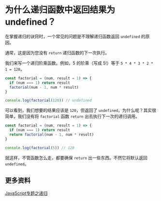 # 为什么递归函数中返回结果为 undefined？

在掌握递归的诀窍时，一个常见的问题是不理解递归函数返回 `undefined` 的原因。

通常，这是因为您没有 `return` 递归函数的下一次执行。

我们来写一个递归阶乘函数。例如，5 的阶乘（写成 5!）等于 `5 * 4 * 3 * 2 * 1 = 120`。

```javascript
const factorial = (num, result = 1) => {
  if (num === 1) return result
  factorial(num - 1, num * result)
}

console.log(factorial(120)) // undefined
```

可以看到，我们想要的结果应该是 `120`，但返回了 `undefined`，为什么呢？其实很简单，我们没有将 `factorial` 函数 `return` 出去执行下一次的递归调用。

```javascript
const factorial = (num, result = 1) => {
  if (num === 1) return result
  return factorial(num - 1, num * result)
}

console.log(factorial(5)) // 120
```

就这样，不管函数怎么走，都要确保 `return` 出一些东西。不然它将默认返回 `undefined`。

## 更多资料

[JavaScript专题之递归](https://github.com/mqyqingfeng/Blog/issues/49)

